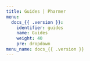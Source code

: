 ```yaml
---
title: Guides | Pharmer
menu:
  docs_{{ .version }}:
    identifier: guides
    name: Guides
    weight: 40
    pre: dropdown
menu_name: docs_{{ .version }}
---
```

